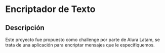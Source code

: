 

# Encriptador de Texto


## Descripción
Este proyecto fue propuesto como challenge por parte de Alura Latam, se trata de una aplicación para encriptar mensajes que le especifiquemos.

